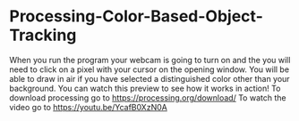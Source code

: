 # Processing-Color-Based-Object-Tracking
When you run the program your webcam is going to turn on and the you will need to click on a pixel with your cursor on the opening window. You will be able to draw in air if you have selected a distinguished color other than your background. You can watch this preview to see how it works in action! To download processing go to https://processing.org/download/
To watch the video go to https://youtu.be/YcafB0XzN0A 
